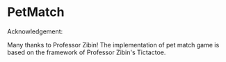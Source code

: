 # PetMatch

Acknowledgement:

Many thanks to Professor Zibin!
The implementation of pet match game is based on the framework of Professor Zibin's Tictactoe.